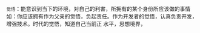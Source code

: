`觉悟`：能意识到当下的环境，对自己的利害，所拥有的某个身份所应该做的事情
	如：你应该拥有作为父亲的觉悟，负起责任。作为开发者的觉悟，认真负责开发，增强技术。时代的觉悟，知道自己当前正 水平，思想境界，